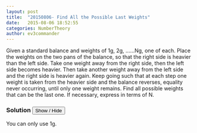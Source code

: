 ```yaml
---
layout: post
title:  "20150806- Find All the Possible Last Weights"
date:   2015-08-06 18:52:55
categories: NumberTheory
author: ev3commander
---
```


Given a standard balance and weights of 1g, 2g, ……Ng, one of each. Place the weights on the two pans of the balance, so that the right side is heavier than the left side. Take one weight away from the right side, then the left side becomes heavier. Then take another weight away from the left side and the right side is heavier again. Keep going such that at each step one weight is taken from the heavier side and the balance reverses, equality never occurring, until only one weight remains. Find all possible weights that can be the last one. If necessary, express in terms of N.

### Solution <button>Show / Hide</button>

<solution>

You can only use 1g.

</solution>

